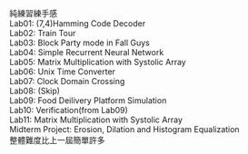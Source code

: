 純練習練手感  
Lab01: (7,4)Hamming Code Decoder  
Lab02: Train Tour  
Lab03: Block Party mode in Fall Guys  
Lab04: Simple Recurrent Neural Network  
Lab05: Matrix Multiplication with Systolic Array    
Lab06: Unix Time Converter  
Lab07: Clock Domain Crossing   
Lab08: (Skip)  
Lab09: Food Deilivery Platform Simulation  
Lab10: Verification(from Lab09)  
Lab11: Matrix Multiplication with Systolic Array   
Midterm Project: Erosion, Dilation and Histogram Equalization   
整體難度比上一屆簡單許多   